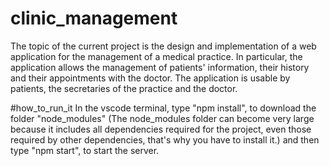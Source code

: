 # clinic_management
The topic of the current project is the design and implementation of a web application for the management of a medical practice. In particular, the application allows the management of patients' information, their history and their appointments with the doctor. The application is usable by patients, the secretaries of the practice and the doctor.


#how_to_run_it
In the vscode terminal, type "npm install", to download the folder "node_modules" (The node_modules folder can become very large because it includes all dependencies required for the project, even those required by other dependencies, that's why you have to install it.) and then type "npm start", to start the server.
